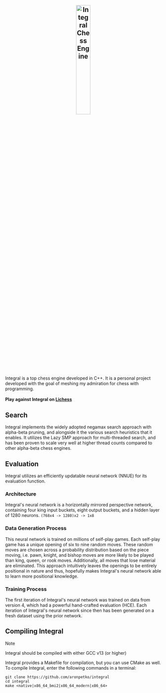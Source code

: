 ## <p align="center"><img src="https://i.imgur.com/Py8am6G.png" alt="Integral Chess Engine" width="30%" height="30%"/></p>

Integral is a top chess engine developed in C++. It is a personal project developed with the goal of meshing my admiration for chess with programming. \
\
**Play against Integral on [Lichess](https://lichess.org/@/IntegralBot)**

## Search
Integral implements the widely adopted negamax search approach with alpha-beta pruning, and alongside it the various search heuristics that it enables. It utilizes the Lazy SMP approach for multi-threaded search, and has been proven to scale very well at higher thread counts compared to other alpha-beta chess engines.

## Evaluation
Integral utilizes an efficiently updatable neural network (NNUE) for its evaluation function.

### Architecture
Integral's neural network is a horizontally mirrored perspective network, containing four king input buckets, eight output buckets, and a hidden layer of 1280 neurons.
`(768x4 -> 1280)x2 -> 1x8`

### Data Generation Process
This neural network is trained on millions of self-play games. Each self-play game has a unique opening of six to nine random moves. These random moves are chosen across a probability distribution based on the piece moving, i.e. pawn, knight, and bishop moves are more likely to be played than king, queen, or rook moves. Additionally, all moves that lose material are eliminated. This approach intuitively leaves the openings to be entirely positional in nature and thus, hopefully makes Integral's neural network able to learn more positional knowledge.

### Training Process
The first iteration of Integral's neural network was trained on data from version 4, which had a powerful hand-crafted evaluation (HCE). Each iteration of Integral's neural network since then has been generated on a fresh dataset using the prior network.

## Compiling Integral
> [!NOTE]  
> Integral should be compiled with either GCC v13 (or higher)

Integral provides a Makefile for compilation, but you can use CMake as well.\
To compile Integral, enter the following commands in a terminal:
```shell
git clone https://github.com/aronpetko/integral
cd integral
make <native|x86_64_bmi2|x86_64_modern|x86_64>
```
